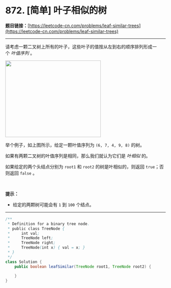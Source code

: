 # 872. [简单] 叶子相似的树

**题目链接：**[https://leetcode-cn.com/problems/leaf-similar-trees](https://leetcode-cn.com/problems/leaf-similar-trees)

---

<div class="content__1Y2H">
 <div class="notranslate">
  <p>请考虑一颗二叉树上所有的叶子，这些叶子的值按从左到右的顺序排列形成一个&nbsp;<em>叶值序列</em> 。</p> 
  <p><img style="height: 240px; width: 300px;" src="/uploads/2018/07/16/tree.png" alt=""></p> 
  <p>举个例子，如上图所示，给定一颗叶值序列为&nbsp;<code>(6, 7, 4, 9, 8)</code>&nbsp;的树。</p> 
  <p>如果有两颗二叉树的叶值序列是相同，那么我们就认为它们是&nbsp;<em>叶相似&nbsp;</em>的。</p> 
  <p>如果给定的两个头结点分别为&nbsp;<code>root1</code> 和&nbsp;<code>root2</code>&nbsp;的树是叶相似的，则返回&nbsp;<code>true</code>；否则返回 <code>false</code> 。</p> 
  <p>&nbsp;</p> 
  <p><strong>提示：</strong></p> 
  <ul> 
   <li>给定的两颗树可能会有&nbsp;<code>1</code>&nbsp;到&nbsp;<code>100</code>&nbsp;个结点。</li> 
  </ul> 
 </div>
</div>

---

```java
/**
 * Definition for a binary tree node.
 * public class TreeNode {
 *     int val;
 *     TreeNode left;
 *     TreeNode right;
 *     TreeNode(int x) { val = x; }
 * }
 */
class Solution {
    public boolean leafSimilar(TreeNode root1, TreeNode root2) {
        
    }
}
```